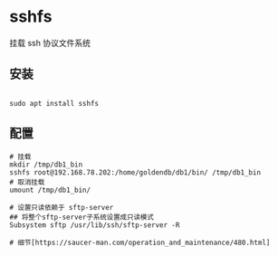 # sshfs
挂载 ssh 协议文件系统

## 安装
```shell

sudo apt install sshfs
```
## 配置
```shell
# 挂载
mkdir /tmp/db1_bin
sshfs root@192.168.78.202:/home/goldendb/db1/bin/ /tmp/db1_bin
# 取消挂载
umount /tmp/db1_bin/

# 设置只读依赖于 sftp-server 
## 将整个sftp-server子系统设置成只读模式
Subsystem sftp /usr/lib/ssh/sftp-server -R

# 细节[https://saucer-man.com/operation_and_maintenance/480.html]
```
